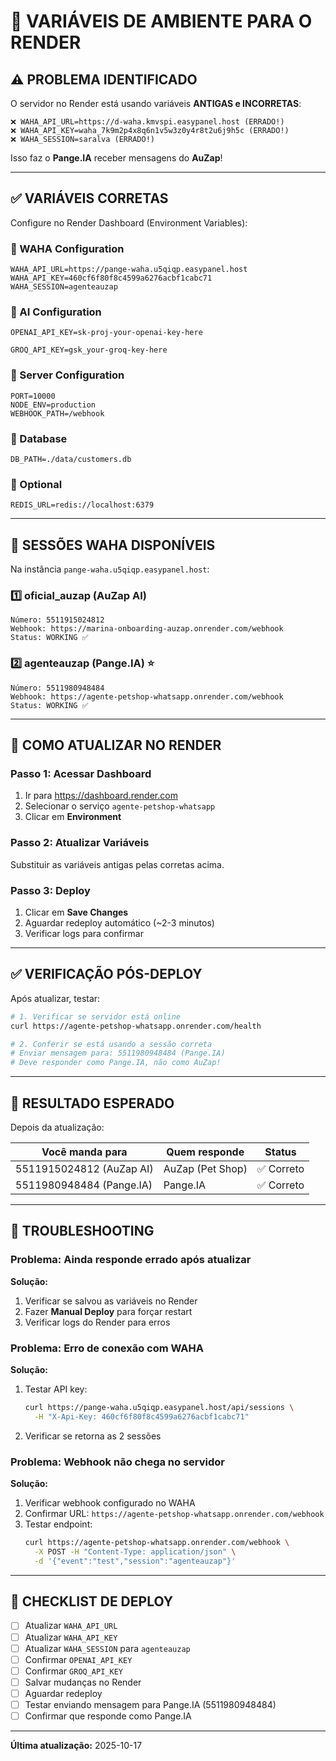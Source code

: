 # 🔐 VARIÁVEIS DE AMBIENTE PARA O RENDER

## ⚠️ PROBLEMA IDENTIFICADO

O servidor no Render está usando variáveis **ANTIGAS e INCORRETAS**:

```env
❌ WAHA_API_URL=https://d-waha.kmvspi.easypanel.host (ERRADO!)
❌ WAHA_API_KEY=waha_7k9m2p4x8q6n1v5w3z0y4r8t2u6j9h5c (ERRADO!)
❌ WAHA_SESSION=saralva (ERRADO!)
```

Isso faz o **Pange.IA** receber mensagens do **AuZap**!

---

## ✅ VARIÁVEIS CORRETAS

Configure no Render Dashboard (Environment Variables):

### 🔹 WAHA Configuration

```env
WAHA_API_URL=https://pange-waha.u5qiqp.easypanel.host
WAHA_API_KEY=460cf6f80f8c4599a6276acbf1cabc71
WAHA_SESSION=agenteauzap
```

### 🔹 AI Configuration

```env
OPENAI_API_KEY=sk-proj-your-openai-key-here

GROQ_API_KEY=gsk_your-groq-key-here
```

### 🔹 Server Configuration

```env
PORT=10000
NODE_ENV=production
WEBHOOK_PATH=/webhook
```

### 🔹 Database

```env
DB_PATH=./data/customers.db
```

### 🔹 Optional

```env
REDIS_URL=redis://localhost:6379
```

---

## 📱 SESSÕES WAHA DISPONÍVEIS

Na instância `pange-waha.u5qiqp.easypanel.host`:

### 1️⃣ oficial_auzap (AuZap AI)
```
Número: 5511915024812
Webhook: https://marina-onboarding-auzap.onrender.com/webhook
Status: WORKING ✅
```

### 2️⃣ agenteauzap (Pange.IA) ⭐
```
Número: 5511980948484
Webhook: https://agente-petshop-whatsapp.onrender.com/webhook
Status: WORKING ✅
```

---

## 🚀 COMO ATUALIZAR NO RENDER

### Passo 1: Acessar Dashboard
1. Ir para https://dashboard.render.com
2. Selecionar o serviço `agente-petshop-whatsapp`
3. Clicar em **Environment**

### Passo 2: Atualizar Variáveis
Substituir as variáveis antigas pelas corretas acima.

### Passo 3: Deploy
1. Clicar em **Save Changes**
2. Aguardar redeploy automático (~2-3 minutos)
3. Verificar logs para confirmar

---

## ✅ VERIFICAÇÃO PÓS-DEPLOY

Após atualizar, testar:

```bash
# 1. Verificar se servidor está online
curl https://agente-petshop-whatsapp.onrender.com/health

# 2. Conferir se está usando a sessão correta
# Enviar mensagem para: 5511980948484 (Pange.IA)
# Deve responder como Pange.IA, não como AuZap!
```

---

## 🎯 RESULTADO ESPERADO

Depois da atualização:

| Você manda para | Quem responde | Status |
|-----------------|---------------|--------|
| 5511915024812 (AuZap AI) | AuZap (Pet Shop) | ✅ Correto |
| 5511980948484 (Pange.IA) | Pange.IA | ✅ Correto |

---

## 🐛 TROUBLESHOOTING

### Problema: Ainda responde errado após atualizar

**Solução:**
1. Verificar se salvou as variáveis no Render
2. Fazer **Manual Deploy** para forçar restart
3. Verificar logs do Render para erros

### Problema: Erro de conexão com WAHA

**Solução:**
1. Testar API key:
   ```bash
   curl https://pange-waha.u5qiqp.easypanel.host/api/sessions \
     -H "X-Api-Key: 460cf6f80f8c4599a6276acbf1cabc71"
   ```
2. Verificar se retorna as 2 sessões

### Problema: Webhook não chega no servidor

**Solução:**
1. Verificar webhook configurado no WAHA
2. Confirmar URL: `https://agente-petshop-whatsapp.onrender.com/webhook`
3. Testar endpoint:
   ```bash
   curl https://agente-petshop-whatsapp.onrender.com/webhook \
     -X POST -H "Content-Type: application/json" \
     -d '{"event":"test","session":"agenteauzap"}'
   ```

---

## 📝 CHECKLIST DE DEPLOY

- [ ] Atualizar `WAHA_API_URL`
- [ ] Atualizar `WAHA_API_KEY`
- [ ] Atualizar `WAHA_SESSION` para `agenteauzap`
- [ ] Confirmar `OPENAI_API_KEY`
- [ ] Confirmar `GROQ_API_KEY`
- [ ] Salvar mudanças no Render
- [ ] Aguardar redeploy
- [ ] Testar enviando mensagem para Pange.IA (5511980948484)
- [ ] Confirmar que responde como Pange.IA

---

**Última atualização:** 2025-10-17
